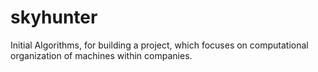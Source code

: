 # skyhunter
Initial Algorithms, for building a project, which focuses on computational organization of machines within companies.
